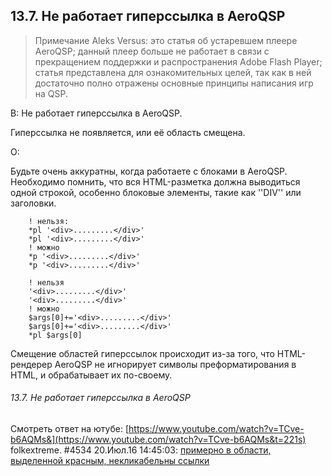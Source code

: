 ## 13.7. Не работает гиперссылка в AeroQSP
<!-- [:faq_13_07] -->

> Примечание Aleks Versus: это статья об устаревшем плеере AeroQSP; данный плеер больше не работает в связи с прекращением поддержки и распространения Adobe Flash Player; статья представлена для ознакомительных целей, так как в ней достаточно полно отражены основные принципы написания игр на QSP.

В: Не работает гиперссылка в AeroQSP.

Гиперссылка не появляется, или её область смещена.

О:

Будьте очень аккуратны, когда работаете с блоками в AeroQSP. Необходимо помнить, что вся HTML-разметка должна выводиться одной строкой, особенно блоковые элементы, такие как ''DIV'' или заголовки.
```qsp
	! нельзя: 
	*pl '<div>.........</div>' 
	*pl '<div>.........</div>' 
	! можно 
	*p '<div>.........</div>' 
	*p '<div>.........</div>'

	! нельзя 
	'<div>.........</div>' 
	'<div>.........</div>' 
	! можно 
	$args[0]+='<div>.........</div>' 
	$args[0]+='<div>.........</div>'
	*pl $args[0]
```
Смещение областей гиперссылок происходит из-за того, что HTML-рендерер AeroQSP не игнорирует символы преформатирования в HTML, и обрабатывает их по-своему.

###### 13.7. Не работает гиперссылка в AeroQSP
<!-- [:link_13_07] -->
Смотреть ответ на ютубе: [https://www.youtube.com/watch?v=TCve-b6AQMs&](https://www.youtube.com/watch?v=TCve-b6AQMs&t=221s)
folkextreme. #4534 20.Июл.16 14:45:03: [примерно в области, выделенной красным, некликабельны ссылки](https://qsp.org/index.php?option=com_agora&task=topic&id=40&p=182&prc=25&Itemid=57#p24397)
